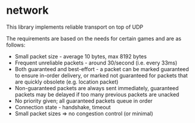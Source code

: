 # network

This library implements reliable transport on top of UDP

The requirements are based on the needs for certain games and are as follows:
- Small packet size - average 10 bytes, max 8192 bytes
- Frequent unreliable packets - around 30/second (i.e. every 33ms)
- Both guaranteed and best-effort - a packet can be marked guaranteed to ensure in-order delivery, or marked not guaranteed for packets that are quickly obsolete (e.g. location packet)
- Non-guaranteed packets are always sent immediately, guaranteed packets may be delayed if too many previous packets are unacked
- No priority given; all guaranteed packets queue in order
- Connection state - handshake, timeout
- Small packet sizes => no congestion control (or minimal)
